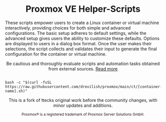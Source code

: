 <h1 align="center">Proxmox VE Helper-Scripts</h1>
These scripts empower users to create a Linux container or virtual machine interactively, providing choices for both simple and advanced configurations. The basic setup adheres to default settings, while the advanced setup gives users the ability to customize these defaults. 
Options are displayed to users in a dialog box format. Once the user makes their selections, the script collects and validates their input to generate the final configuration for the container or virtual machine.
<p align="center">
Be cautious and thoroughly evaluate scripts and automation tasks obtained from external sources. <a href="https://github.com/DrEVILish/Proxmox/blob/main/CODE-AUDIT.md">Read more</a>
</p>

##
    bash -c "$(curl -fsSL https://raw.githubusercontent.com/drevilish/proxmox/main/ct/[container-name].sh)"

<p align="center">
This is a fork of ttecks original work before the community changes, with minor updates and additions.
</p>
<sub><div align="center"> Proxmox® is a registered trademark of Proxmox Server Solutions GmbH. </div></sub>
